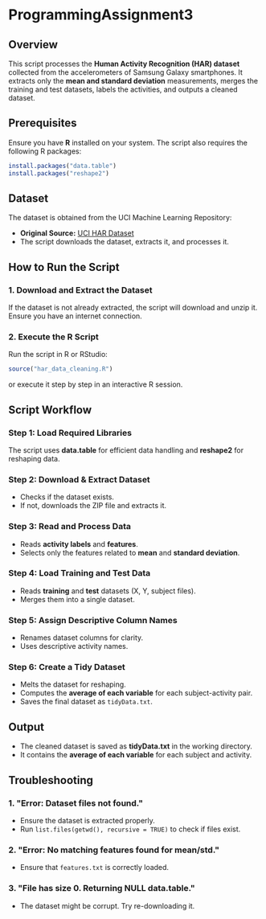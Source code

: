 # ProgrammingAssignment3

## Overview
This script processes the **Human Activity Recognition (HAR) dataset** collected from the accelerometers of Samsung Galaxy smartphones. It extracts only the **mean and standard deviation** measurements, merges the training and test datasets, labels the activities, and outputs a cleaned dataset.

## Prerequisites
Ensure you have **R** installed on your system. The script also requires the following R packages:

```r
install.packages("data.table")
install.packages("reshape2")
```

## Dataset
The dataset is obtained from the UCI Machine Learning Repository:
- **Original Source:** [UCI HAR Dataset](https://archive.ics.uci.edu/ml/datasets/Human+Activity+Recognition+Using+Smartphones)
- The script downloads the dataset, extracts it, and processes it.

## How to Run the Script

### 1. Download and Extract the Dataset
If the dataset is not already extracted, the script will download and unzip it. Ensure you have an internet connection.

### 2. Execute the R Script
Run the script in R or RStudio:

```r
source("har_data_cleaning.R")
```

or execute it step by step in an interactive R session.

## Script Workflow

### Step 1: Load Required Libraries
The script uses **data.table** for efficient data handling and **reshape2** for reshaping data.

### Step 2: Download & Extract Dataset
- Checks if the dataset exists.
- If not, downloads the ZIP file and extracts it.

### Step 3: Read and Process Data
- Reads **activity labels** and **features**.
- Selects only the features related to **mean** and **standard deviation**.

### Step 4: Load Training and Test Data
- Reads **training** and **test** datasets (X, Y, subject files).
- Merges them into a single dataset.

### Step 5: Assign Descriptive Column Names
- Renames dataset columns for clarity.
- Uses descriptive activity names.

### Step 6: Create a Tidy Dataset
- Melts the dataset for reshaping.
- Computes the **average of each variable** for each subject-activity pair.
- Saves the final dataset as `tidyData.txt`.

## Output
- The cleaned dataset is saved as **tidyData.txt** in the working directory.
- It contains the **average of each variable** for each subject and activity.

## Troubleshooting
### 1. "Error: Dataset files not found."
- Ensure the dataset is extracted properly.
- Run `list.files(getwd(), recursive = TRUE)` to check if files exist.

### 2. "Error: No matching features found for mean/std."
- Ensure that `features.txt` is correctly loaded.

### 3. "File has size 0. Returning NULL data.table."
- The dataset might be corrupt. Try re-downloading it.
